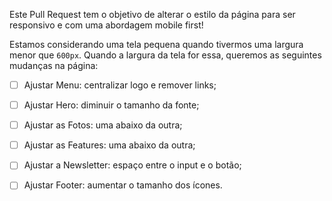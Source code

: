 Este Pull Request tem o objetivo de alterar o estilo da página para ser responsivo e com uma abordagem mobile first!

Estamos considerando uma tela pequena quando tivermos uma largura menor que `600px`. Quando a largura da tela for essa, queremos as seguintes mudanças na página:

- [ ] Ajustar Menu: centralizar logo e remover links;

- [ ] Ajustar Hero: diminuir o tamanho da fonte;

- [ ] Ajustar as Fotos: uma abaixo da outra;

- [ ] Ajustar as Features: uma abaixo da outra;

- [ ] Ajustar a Newsletter: espaço entre o input e o botão;

- [ ] Ajustar Footer: aumentar o tamanho dos ícones.